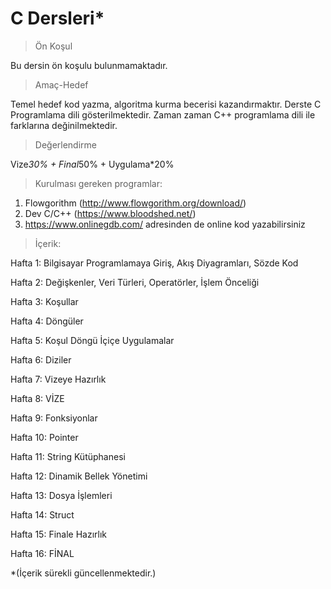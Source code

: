 # C Dersleri*

>Ön Koşul

Bu dersin ön koşulu bulunmamaktadır. 

>Amaç-Hedef

Temel hedef kod yazma, algoritma kurma becerisi kazandırmaktır. Derste C Programlama dili gösterilmektedir. Zaman zaman C++ programlama dili ile farklarına değinilmektedir.

>Değerlendirme

Vize*30% + Final*50% + Uygulama*20%

>Kurulması gereken programlar: 
1. Flowgorithm (http://www.flowgorithm.org/download/)
2. Dev C/C++ (https://www.bloodshed.net/) 
3. https://www.onlinegdb.com/ adresinden de online kod yazabilirsiniz

>İçerik:

Hafta 1: Bilgisayar Programlamaya Giriş, Akış Diyagramları, Sözde Kod

Hafta 2: Değişkenler, Veri Türleri, Operatörler, İşlem Önceliği

Hafta 3: Koşullar

Hafta 4: Döngüler

Hafta 5: Koşul Döngü İçiçe Uygulamalar

Hafta 6: Diziler

Hafta 7: Vizeye Hazırlık

Hafta 8: VİZE

Hafta 9: Fonksiyonlar

Hafta 10: Pointer

Hafta 11: String Kütüphanesi

Hafta 12: Dinamik Bellek Yönetimi

Hafta 13: Dosya İşlemleri

Hafta 14: Struct

Hafta 15: Finale Hazırlık

Hafta 16: FİNAL

*(İçerik sürekli güncellenmektedir.)
